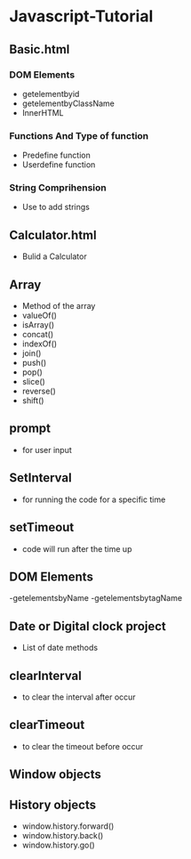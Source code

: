 # Javascript-Tutorial 
## Basic.html
### DOM Elements
- getelementbyid
- getelementbyClassName
- InnerHTML
### Functions And Type of function
- Predefine function
- Userdefine function
### String Comprihension 
- Use to add strings

## Calculator.html
- Bulid a Calculator

## Array
- Method of the array
- valueOf()
- isArray()
- concat()
- indexOf()
- join()
- push()
- pop()
- slice()
- reverse()
- shift()

## prompt 
- for user input
## SetInterval
- for running the code for a specific time
## setTimeout
- code will run after the time up
## DOM Elements 
-getelementsbyName
-getelementsbytagName
## Date or Digital clock project
- List of date methods
## clearInterval
- to clear the interval after occur
## clearTimeout
- to clear the timeout before occur
## Window objects 
## History objects
- window.history.forward()
- window.history.back()
- window.history.go()
 
